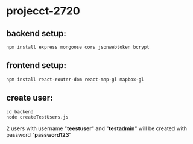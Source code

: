 
# projecct-2720

## backend setup:

```
npm install express mongoose cors jsonwebtoken bcrypt
```

## frontend setup:

```
npm install react-router-dom react-map-gl mapbox-gl
```

## create user:

```
cd backend
node createTestUsers.js
```
2 users with username "**teestuser**" and "**testadmin**" will be created with password "**password123**"
